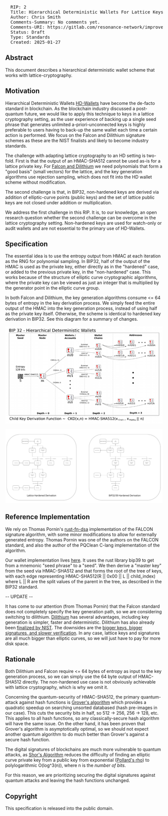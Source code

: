 <pre>
  RIP: 2
  Title: Hierarchical Deterministic Wallets For Lattice Keys
  Author: Chris Smith <chris@resonancenetwork.io>
  Comments-Summary: No comments yet.
  Comments-URI: https://gitlab.com/resonance-network/improvement-proposals/-/wikis/Comments:RIP-0002
  Status: Draft
  Type: Standards
  Created: 2025-01-27
</pre>

## Abstract

This document describes a hierarchical deterministic wallet scheme that works with lattice-cryptography.

## Motivation

Hierarchical Deterministic Wallets [HD-Wallets](https://github.com/bitcoin/bips/blob/master/bip-0032.mediawiki) have 
become the de-facto standard in blockchain. As the blockchain industry discussed a post-quantum future, we would like to
apply this technique to keys in a lattice cryptography setting, as the user experience of backing up a single seed 
phrase that generates unlimited a-priori-unconnected keys is highly preferable to users having to back-up the same 
wallet each time a certain action is performed. We focus on the Falcon and Dilithium signature schemes as these are the 
NIST finalists and likely to become industry standards.

The challenge with adapting lattice cryptography to an HD setting is two-fold. First is that the output of an HMAC-SHA512 
cannot be used as-is for a lattice private key. For 
[Falcon and Dilithium](https://csrc.nist.gov/Projects/post-quantum-cryptography/selected-algorithms-2022) 
we need polynomials that form a "good basis" (small vectors) for the lattice, and the key generation algorithms use rejection
sampling, which does not fit into the HD wallet scheme without modification.

The second challenge is that, in BIP32, non-hardened keys are derived via addition of elliptic-curve points (public keys)
and the set of lattice public keys are not closed under addition or multiplication. 

We address the first challenge in this RIP. It is, to our knowledge, an open research question whether the second 
challenge can be overcome in the lattice cryptography setting. Non-hardened keys are used for watch-only or audit 
wallets and are not essential to the primary use of HD-Wallets.

## Specification

The essential idea is to use the entropy output from HMAC at each iteration as the RNG for polynomial sampling. In BIP32,
half of the output of the HMAC is used as the private key, either directly as in the "hardened" case, or added to the 
previous private key, in the "non-hardened" case. This works because of the structure of elliptic curve cryptographic
algorithms, where the private key can be viewed as just an integer that is multiplied by the generator point in the 
elliptic curve group. 

In both Falcon and Dilithium, the key generation algorithms consume <= 64 bytes of entropy in the key derivation process.
We simply feed the entire output of the HMAC into the key generation process, instead of using half as the private key
itself. Otherwise, the scheme is identical to hardened key derivation in BIP32. See this diagram for a summary of changes.

<img src=rip-0002/derivation.png></img>

<img src=rip-0002/HD-Lattice.jpg></img>

## Reference Implementation

We rely on Thomas Pornin's [rust-fn-dsa](https://github.com/Resonance-Network/rust-fn-dsa?tab=readme-ov-file) implementation
of the FALCON signature algorithm, with some minor modifications to allow for externally generated entropy. Thomas Pornin
was one of the authors on the FALCON standard, and also the author of the PQClean C-lang implementation of the algorithm.

Our wallet implementation lives [here](https://gitlab.com/resonance-network/rusty-falcon). It uses the rust library bip39
to get from a mnemonic "seed phrase" to a "seed". We then derive a "master key" from the seed via HMAC-SHA512 and that
forms the root of the tree of keys, with each edge representing HMAC-SHA512(R || 0x00 || L || child_index) where L || R
are the split values of the parent in the tree, as described in the BIP32 standard. 

-- UPDATE --

It has come to our attention (from Thomas Pornin) that the Falcon standard does not completely specify the key generation path,
so we are considering switching to dilithium. [Dilithium](https://pq-crystals.org/) has several advantages, including 
key generation is simpler, faster and deterministic. Dilithium has also already been [finalized by NIST](https://csrc.nist.gov/pubs/fips/204/final). 
The downsides are the [bigger keys, bigger signatures, and slower verification](https://github.com/pornin/rust-fn-dsa/pull/5#issuecomment-2624564705).
In any case, lattice keys and signatures are all much bigger than elliptic curves, so we will just have to pay for more 
disk space.

## Rationale

Both Dilithium and Falcon require <= 64 bytes of entropy as input to the key generation process, so we can simply use the 
64 byte output of HMAC-SHA512 directly. The non-hardened use case is not obviously achievable with lattice cryptography,
which is why we omit it.

Concerning the quantum-security of HMAC-SHA512, the primary quantum-attack against hash functions is 
[Grover's algorithm](https://en.wikipedia.org/wiki/Grover's_algorithm) which provides a quadratic speedup on searching 
unsorted databased (hash pre-images in our case). This cuts the security bits in half, so 512 -> 256, 256 -> 128, etc. 
This applies to all hash functions, so any classically-secure hash algorithm will have the same issue. On the other hand, 
it has been proven that Grover's algorithm is asymptotically optimal, so we should not expect another quantum algorithm
to do much better than Grover's against a secure hash function.

The digital signatures of blockchains are much more vulnerable to quantum attacks, as [Shor's Algorithm](https://en.wikipedia.org/wiki/Shor%27s_algorithm)
reduces the difficulty of finding an elliptic curve private key from a public key from exponential 
([Pollard's rho](https://en.wikipedia.org/wiki/Pollard%27s_rho_algorithm_for_logarithms)) to polylogarithmic O(log^3(n)), 
where n is the *number of bits*. 

For this reason, we are prioritizing securing the digital signatures against quantum 
attacks and leaving the hash functions unchanged.

## Copyright

This specification is released into the public domain.

